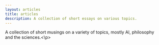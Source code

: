 ```yaml
---
layout: articles
title: articles
description: A collection of short essays on various topics.
---
```


<p>A collection of short musings on a variety of topics, mostly AI, philosophy and the sciences.<\p>
